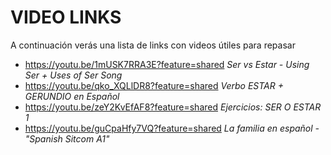 # VIDEO LINKS
A continuación verás una lista de links con videos útiles para repasar
- https://youtu.be/1mUSK7RRA3E?feature=shared _Ser vs Estar - Using Ser + Uses of Ser Song_
- https://youtu.be/qko_XQLlDR8?feature=shared _Verbo ESTAR + GERUNDIO en Español_
- https://youtu.be/zeY2KvEfAF8?feature=shared _Ejercicios: SER O ESTAR 1_
- https://youtu.be/guCpaHfy7VQ?feature=shared _La familia en español - "Spanish Sitcom A1"_

